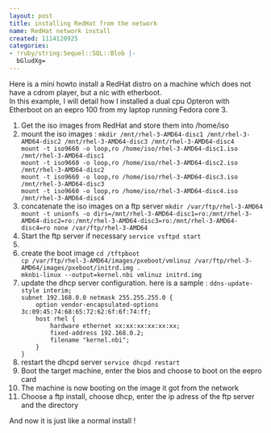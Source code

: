 ```yaml
---
layout: post
title: installing RedHat from the network
name: RedHat network install
created: 1114120925
categories:
- !ruby/string:Sequel::SQL::Blob |-
  bGludXg=
---
```

Here is a mini howto install a RedHat distro on a machine which does not have a cdrom player, but a nic with etherboot.<br />
In this example, I will detail how I installed a dual cpu Opteron with Etherboot on an eepro 100 from my laptop running Fedora core 3.<br />
<!--break-->
<ol>
<li>Get the iso images from RedHat and store them into /home/iso</li>
<li>mount the iso images :
<code>mkdir /mnt/rhel-3-AMD64-disc1 /mnt/rhel-3-AMD64-disc2 /mnt/rhel-3-AMD64-disc3 /mnt/rhel-3-AMD64-disc4
mount -t iso9660 -o loop,ro /home/iso/rhel-3-AMD64-disc1.iso /mnt/rhel-3-AMD64-disc1
mount -t iso9660 -o loop,ro /home/iso/rhel-3-AMD64-disc2.iso /mnt/rhel-3-AMD64-disc2
mount -t iso9660 -o loop,ro /home/iso/rhel-3-AMD64-disc3.iso /mnt/rhel-3-AMD64-disc3
mount -t iso9660 -o loop,ro /home/iso/rhel-3-AMD64-disc4.iso /mnt/rhel-3-AMD64-disc4</code></li>
<li>concatenate the iso images on a ftp server
<code>mkdir /var/ftp/rhel-3-AMD64
mount -t unionfs -o dirs=/mnt/rhel-3-AMD64-disc1=ro:/mnt/rhel-3-AMD64-disc2=ro:/mnt/rhel-3-AMD64-disc3=ro:/mnt/rhel-3-AMD64-disc4=ro none /var/ftp/rhel-3-AMD64</code></li>
<li>Start the ftp server if necessary
<code>service vsftpd start</code><li>
<li>create the boot image
<code>cd /tftpboot
cp /var/ftp/rhel-3-AMD64/images/pxeboot/vmlinuz /var/ftp/rhel-3-AMD64/images/pxeboot/initrd.img .
mknbi-linux --output=kernel.nbi vmlinuz initrd.img</code></li>
<li>update the dhcp server configuration. here is a sample :
<code>ddns-update-style interim;
subnet 192.168.0.0 netmask 255.255.255.0 {
&nbsp;&nbsp;&nbsp;&nbsp;option vendor-encapsulated-options 3c:09:45:74:68:65:72:62:6f:6f:74:ff;
&nbsp;&nbsp;&nbsp;&nbsp;host rhel {
&nbsp;&nbsp;&nbsp;&nbsp;&nbsp;&nbsp;&nbsp;&nbsp;hardware ethernet xx:xx:xx:xx:xx:xx;
&nbsp;&nbsp;&nbsp;&nbsp;&nbsp;&nbsp;&nbsp;&nbsp;fixed-address 192.168.0.2;
&nbsp;&nbsp;&nbsp;&nbsp;&nbsp;&nbsp;&nbsp;&nbsp;filename "kernel.nbi";
&nbsp;&nbsp;&nbsp;&nbsp;}
}</code></li>
<li>restart the dhcpd server
<code>service dhcpd restart</code></li>
<li>Boot the target machine, enter the bios and choose to boot on the eepro card</li>
<li>The machine is now booting on the image it got from the network</li>
<li>Choose a ftp install, choose dhcp, enter the ip adress of the ftp server and the directory
</ol>
And now it is just like a normal install !
